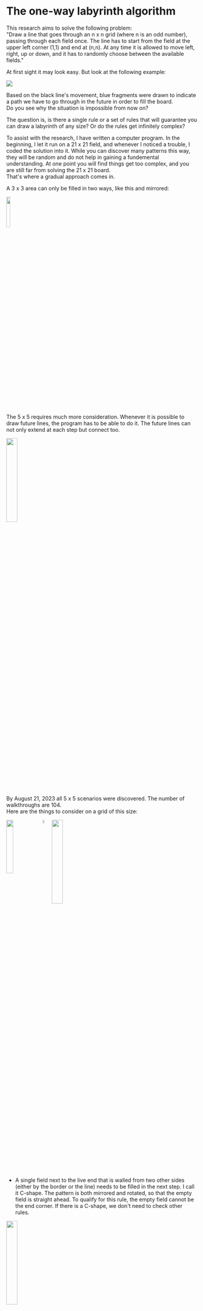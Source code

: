 # The one-way labyrinth algorithm

This research aims to solve the following problem:<br />
"Draw a line that goes through an n x n grid (where n is an odd number), passing through each field once. The line has to start from the field at the upper left corner (1,1) and end at (n,n). At any time it is allowed to move left, right, up or down, and it has to randomly choose between the available fields."

At first sight it may look easy. But look at the following example:

<img src="References/0701_1.svg"/>

<!-- page 1 -->

Based on the black line's movement, blue fragments were drawn to indicate a path we have to go through in the future in order to fill the board.<br />
Do you see why the situation is impossible from now on?

The question is, is there a single rule or a set of rules that will guarantee you can draw a labyrinth of any size? Or do the rules get infinitely complex?

To assist with the research, I have written a computer program. In the beginning, I let it run on a 21 x 21 field, and whenever I noticed a trouble, I coded the solution into it. While you can discover many patterns this way, they will be random and do not help in gaining a fundemental understanding. At one point you will find things get too complex, and you are still far from solving the 21 x 21 board.<br />
That's where a gradual approach comes in.

A 3 x 3 area can only be filled in two ways, like this and mirrored:

<img src="References/3x3.svg" width="14.3%"/>

The 5 x 5 requires much more consideration. Whenever it is possible to draw future lines, the program has to be able to do it. The future lines can not only extend at each step but connect too.
<!-- specify extension and connection rules -->
<img src="References/0806.svg" width="23.8%"/>

By August 21, 2023 all 5 x 5 scenarios were discovered. The number of walkthroughs are 104.<br />
Here are the things to consider on a grid of this size:

<!-- page 2 -->

<img src="References/rules/5/C-Shape.svg" width="19.05%" align="top" /><img src="References/spacer.svg" width="4.76%"/><img src="References/C-Shape example.svg" width="23.8%" align="top" />

- A single field next to the live end that is walled from two other sides (either by the border or the line) needs to be filled in the next step. I call it C-shape. The pattern is both mirrored and rotated, so that the empty field is straight ahead. To qualify for this rule, the empty field cannot be the end corner. If there is a C-shape, we don't need to check other rules.

<img src="References/near border.svg" width="23.8%"/>

- Movement near the edge: In the example, we cannot step left (3,5), since the (2,5) field is empty. 

<img src="References/0821_1.svg" width="23.8%"/>

- A 2 x 3 empty area next to the live end that is walled by three sides (2-3-2 long) will have a future line going through along the walls. At the wall next to the main line, its direction is the opposite of the main line, meaning it will go from (3,2) upwards whereas the main line just took a step downwards. How the middle field will be filled is not yet known. Either the near end (the one the main line will go through first) or the far end can fill it.

<!-- page 3 -->

<img src="References/0821_2.svg" width="23.8%"/>

- A 2 x 2 empty area next to the live end that is walled by three sides (2-2-2 long) will have a future line going through along the walls. In this example, the far end is already extended by one step as it had only one option to move.

<img src="References/1019_9.svg" width="23.8%"/><img src="References/spacer.svg" width="4.76%"/><img src="References/1019_10.svg" width="23.8%"/>

- Future line extension when we step on a future line: The far can be extended if it was 2 distance away from the near end. It can now fill the C-shape.

<img src="References/1021_4.svg" width="23.8%"/><img src="References/spacer.svg" width="4.76%"/><img src="References/1021_5.svg" width="23.8%"/><img src="References/spacer.svg" width="4.76%"/><img src="References/1021_6.svg" width="23.8%"/>

The same goes with 1 x- and y-distance. A C-Shape is not always created in this case.

<!-- page 4 -->

<img src="References/1019_11.svg" width="23.8%"/><img src="References/spacer.svg" width="4.76%"/><img src="References/1019_12.svg" width="23.8%"/>

If the far end was near the end corner, it has to choose the other empty field.

<img src="References/0821_3.svg" width="23.8%"/>

- Future line extension when stepping away: If there was a near end where the main line was in the previous step, it now may have only one choice to move, so it can be extended.

<img src="References/future connection.svg" width="23.8%"/><img src="References/spacer.svg" width="4.76%"/><img src="References/0821_4.svg" width="23.8%"/>

- Future line connection: In this case, the line being stepped on extends until the far end has two options. (When the end corner is one of them, it has to be removed.) Then, the line on the left extends and now has no other option than to connect to the line on the right.<br />

<!-- page 5 -->

<img src="References/0930.svg" width="23.8%"/><img src="References/spacer.svg" width="4.76%"/><img src="References/0930_0_1.svg" width="23.8%"/>

- When we are two distance away from the edge, we need to check if stepping towards it is possible.
It is because if we do so, an enclosed area is created, with one way to go out of it. If that area has an impair amount of cells, it cannot be filled, so we cannot take that step.<br />
The explanation is simple: Imagine if the table was a chess board. In order to step from white to black, you would need to take an impair amount of steps - the color changes at every step. Here, the entry of the area would be (4,3) and the exit (5,3). An impair amount of steps means pair amount of cells.<br />
In the example, you can also say that we cannot step right, because there is a future line start 2 to straight and an end 2 to straight and 2 to right. On 7 x 7, there will be examples where this is the rule we have to apply, because area counting is not getting triggered: 

<img src="References/1001.svg" width="33.3%"/>

<!-- page 6 -->

But let's start with the simpler rules:

- Future line extension: When a near end is at 2 distance left or right from the live end, it will fill the field between them if the live end steps elsewhere. That's what happened in the 5 x 5 example above before the line failed.

<img src="References/0911.svg" width="33.3%"/><img src="References/spacer.svg" width="4.76%"/><img src="References/0911_0_1.svg" width="33.3%"/>

In other situations, there is a 1-thin future line next to the live end that can be extended if its far end is at the corner. Though disabling this rule does not affect the total amount of walkthroughs on a 7 x 7 grid, I chose to include it in the project on the basis that if a future line can be extended, we should do it. It can make a considerable difference. The left picture is without the rule, the right is with it.

<img src="References/0901.svg" width="33.3%"/>

- Just like moving near the edge, we need to disable some fields if we are approaching an older section of the main line. In order to determine on which side the enclosed area is created, we need to examine the direction of the line at the connection point.

<!-- page 7 -->

<img src="References/checknearfield/close straight left right.svg" width="9.5%"/><img src="References/spacer.svg" width="4.76%"/><img src="References/checknearfield/close straight left left.svg" width="14.3%"/><img src="References/spacer.svg" width="4.76%"/><img src="References/checknearfield/close straight right right.svg" width="14.3%"/><img src="References/spacer.svg" width="4.76%"/><img src="References/checknearfield/close straight right left.svg" width="9.5%"/>

The gray square means empty field. When the field 2 to straight is taken, its left or right side will be taken too.

<img src="References/checknearfield/close mid across right.svg" width="14.3%"/><img src="References/spacer.svg" width="4.76%"/><img src="References/checknearfield/close mid across left.svg" width="19%"/>

These will only be checked if one of the above 4 situations were not present. (They have to be mirrored, too.)

<img src="References/checknearfield/close across right.svg" width="19%"/><img src="References/spacer.svg" width="4.76%"/><img src="References/checknearfield/close across left.svg" width="23.8%"/>

Likewise, these will be not be checked if the previous rules were true.

And when none of the 1-distance situations are valid, we check for 2-distance.

<img src="References/0929_1.svg" width="33.3%"/>

Impair areas can now happen inside the grid, not just on the edge, and the following rules have to be applied:

<!-- page 8 -->

<img src="References/checknearfield/far straight left.svg" width="19%"/><img src="References/spacer.svg" width="4.76%"/><img src="References/checknearfield/far straight right.svg" width="19%"/>

The procedure is similar to the the straight 2-distance rule. The only difference is that we count the area starting and ending at the marked fields. In the first, the direction of the circle is left, in the second right.<br />
Besides mirroring them, we also have to rotate them both counter-clockwise and clockwise.<br />
But we do not need 12 of such rules. Taking the first, the live end cannot come from the left, because the area parity was already checked in the previous step, and now we just added 2 fields to it. It can come from the right, and then there is naturally only one field we might have to disable.<br />
Here are the representations of the two scenarios for the left side:

<img align="top" src="References/checknearfield/far side down.svg" width="19%"/><img src="References/spacer.svg" width="4.76%"/><img align="top" src="References/checknearfield/far side up.svg" width="19%"/>

Similarly to the straight rules, these will only apply if there is no wall 2 distance to the left or right. Let's construct these preconditions.

<img align="top" src="References/checknearfield/close side straight.svg" width="14.3%"/><img src="References/spacer.svg" width="4.76%"/><img align="top" src="References/checknearfield/close side mid across up.svg" width="14.3%"/><img src="References/spacer.svg" width="4.76%"/><img align="top" src="References/checknearfield/close side mid across down.svg" width="14.3%"/>

We are not finished. Did you notice the example above is not covered by these rules? We have to move the taken fields 1 and 2 steps to the side, both in straight and side direction.

<!-- page 9 -->

<img align="top" src="References/checknearfield/far mid across left.svg" width="19%"/><img src="References/spacer.svg" width="4.76%"/><img align="top" src="References/checknearfield/far mid across right.svg" width="23.8%"/>
<img src="References/spacer.svg" height="17"/>
<img align="top" src="References/checknearfield/far across left.svg" width="23.8%"/><img src="References/spacer.svg" width="4.76%"/><img align="top" src="References/checknearfield/far across right_0.svg" width="19%"/>
<img src="References/spacer.svg" height="17"/>
<img align="top" src="References/checknearfield/far side mid across up.svg" width="19%"/><img src="References/spacer.svg" width="4.76%"/><img align="top" src="References/checknearfield/far side mid across down.svg" width="19%"/>
<img src="References/spacer.svg" height="17"/>
<img align="top" src="References/checknearfield/far side across up.svg" width="19%"/>

When any of the straight 2-distance rules are present, we don't need to check the side rules or the area created with the border. This is not entirely proven, but take these 9 x 9 examples:

<img src="References/1019_8.svg" width="42.9%"/><img src="References/spacer.svg" width="4.76%"/><img align="top" src="References/1021_2.svg" width="42.9%"/>

<!-- page 10 -->

And these are the rest of the rules:

<img align="top" src="References/rules/7/Future L.svg" width="19.05%"/><img src="References/spacer.svg" width="4.76%"/><img align="top" src="References/Future L 65.svg" width="33.3%"/>

- This is what I started the 7 x 7 introduction with. I will call it Future L.

<img align="top" src="References/rules/7/Future 2 x 2 Start End.svg" width="28.57%"/><img src="References/spacer.svg" width="4.76%"/><img align="top" src="References/Future 2 x 2 Start End 450.svg" width="33.3%"/><br />
<img src="References/spacer.svg" height="23"/><br />
<img align="top" src="References/rules/7/Future 2 x 3 Start End.svg" width="14.3%"/><img src="References/spacer.svg" width="19.05%"/><img align="top" src="References/Future 2 x 3 Start End 465.svg" width="33.3%"/><br />
<img src="References/spacer.svg" height="23"/><br /><!-- page 11 -->
<img align="top" src="References/rules/7/Future 3 x 3 Start End.svg" width="23.81%"/><img src="References/spacer.svg" width="4.76%"/><img align="top" src="References/Future 3 x 3 Start End 1861.svg" width="33.3%"/>

- And these are the remaining size-specific rules. Future 2 x 2 Start End, Future 2 x 3 Start End and Future 3 x 3 Start End.

The program, in fast mode, can run through approximately 100 cases per second, depending on your computer speed. This enables us to discover all 7 x 7 walkthroughs, which is 111 712.<br />
It is equal to what is described in the Online Encyclopedia of Integer Series (Number of simple Hamiltonian paths connecting opposite corners of a 2n+1 x 2n+1 grid).

As the sizes grow, it will be impossible to run through all cases with one computer in a reasonable time. In order to discover the patterns, we need to run the program randomly.

Is it possible to develop an algorythm that works for all sizes? The edge-related and area-counting rules are universal, but the size-specific rules get more and more complex. Can you define them with one statement?

I have made statistics about how many random walkthroughs you can complete on different grids using the 7 x 7-specific and the universal rules before running into an error. Based on 1000 attempts, here are the results:<br />
9: 19.5<br />
11: 5.7<br />
13: 2.6<br />
15: 1.2<br />
17: 0.7<br />
19: 0.4<br />
21: 0.2

<!-- page 12 -->

To discover 9-specific patterns, I run the program keeping it left as long as the time to get to the first error is too big. After that, I will run it randomly. The first 13 826 walkthroughs are completed before we encounter a situation. It is similar to the last one we discovered on 7 x 7:

<img align="top" src="References/1007.svg" width="42.86%"/>

Let's simplify the pattern. Which will be impossible to fill?

<img align="top" src="References/1008.svg" width="42.86%"/><img src="References/spacer.svg" width="4.76%"/><img align="top" src="References/1008_1.svg" width="42.86%"/>

It is the picture on the left. Since the yellow-bordered area is impair, adding the (4,2) (4,3) (4,4) fields will be pair. We enter the area at (4,4), so we will exit at (4,3). Now we enter the 3 x 3 area in the top left corner at its side, (3,3) and will exit at (2,4). The results is two C-shapes on each side:

<!-- page 13 -->

<img align="top" src="References/1008_2.svg" width="42.86%"/>

We can define a rule by marking the following fields and counting the area from the fields in front of the main line to the right:

<img align="top" src="References/rules/9_old/Future 3 x 3 Start End 9.svg" width="28.57%"/>

Start_1 field is (4,3) and Start_2 field is (4,4) in the actual example. End field is (4,2). Direction of the circle: right (counter-clockwise). If the area is pair, we cannot step straight.

When generating code from the drawing, we have to check on which side the enclosed area was created. Here, we want it to be on the right side, so there are two cases to look at:
- The taken or border field beyond the end field is a taken field. In this case, if the field to its left is taken, its index must be lower. If the field to the right is taken, its index must be higher.
- It is the border. Add together the x- and y-coordinates to get a value. A higher value is closer to the end corner. Here, we compare the border field straight ahead and on its left, and we want the first-mentioned to be the smaller.

<!-- page 14 -->

I have applied this rule rotated clockwise (besides mirroring it, of course), so that the live end can both come from the bottom and the right. But it can also come from the left in this example:

<img align="top" src="References/1010_2.svg" width="42.86%"/>

This will probably be another rule, because in this case it is not necessary to have an empty 3 x 3 field on the left.

Now let's run the program further up to number 13 992:<!-- (from stepping back + 142 (with first rule disabled) / 158 = 13 984) why? -->

<img align="top" src="References/1010_4_error.svg" width="42.86%"/><img src="References/spacer.svg" width="4.76%"/><img align="top" src="References/1010_4.svg" width="42.86%"/>

It is also just like the 7 x 7 rule, just with the extension of the area on the opposite side of the future line ends. But we can't simply remove the two taken fields on that side, because the line might continue in that direction, as it is the case here:

<!-- page 15 -->

<img align="top" src="References/1013.svg" width="33.3%"/>

It would be a mistake to disable the right field.

So we need to check if an enclosed has been created on that side, but counting the area is unnecessary. Nevertheless, we can represent the rule this way, setting the circle direction to right:

<img align="top" src="References/rules/9_old/Future 2 x 2 Start End 9.svg" width="23.8%"/>

The code generator will examine if the count area start and end fields are 1 or 2 distance apart. In the first case, it will only determine in which direction the taken field straight ahead is going to, and if it is right, the forbidden field will take effect.<br />
You may ask, why that field is "taken", not "taken or border". From what I found through some examples, if that field is border, the enclosed area on the right is impair, so the line cannot step in the other direction anyway. But it needs further examination.

<!-- page 16 -->

The next error, at 14 004 has something to with how I defined the universal rules of approaching an older section of the line, it needs to be reworked in light of the C-shape the main line can create with the border.

<img align="top" src="References/1013_1.svg" width="42.86%"/>

We need to take a few steps back, and then we can create the rule. It is similar to the universal 2-distance rule on the side, it just checks the field 2 behind and 1 to the side too. Even though the area counted is pair, now stepping to the right is disabled.

<img align="top" src="References/rules/9_old/Future 2 x 3 Start End 9.svg" width="19%"/><img src="References/spacer.svg" width="4.76%"/><img align="top" src="References/1013_2.svg" width="42.86%"/>

<!-- page 17 -->

At 55 298, we get this:

<img align="top" src="References/1022.svg" width="42.86%"/>

Let's analyze it! A double C-shape is created, because the line occupied the A field, and out of the B, C and D fields it exited the right-side area at C. It means, the area enclosed by the marked fields is pair. In this case, we shouldn't step right and the rule will therefore look like:

<img align="top" src="References/Double C-Shape orig.svg" width="19%"/><img src="References/spacer.svg" width="4.76%"/><img align="top" src="References/1022_1.svg" width="42.86%"/>

But what if from the A position, we step upwards in another situation?<br />
Compare these two on 11 x 11:

<!-- page 18 -->

<img align="top" src="References/1022_2.svg" width="52.4%"/><br />
<img src="References/spacer.svg" height="23"/><br />
<img align="top" src="References/1022_3.svg" width="52.4%"/>

If the area we started with is pair, then the other will be impair. We can only enter the area at the light-gray field and will exit at A. From there we must go through B, C and D, and then a double C-shape is again created.

<!-- page 19 -->

One certain situation reveals the incorrectness of the 7-rules when it comes to a 9-grid. In the following example, when I apply a rule rotated, it will disable a field that would otherwise be viable.

<img align="top" src="References/Future 2 x 2 Start End rotated.svg" width="19%"/><img src="References/spacer.svg" width="4.76%"/><img align="top" src="References/1027.svg" width="42.86%"/>

Rotating was not necessary to start with on 7 x 7, because no such situation occurred.

We can see that defining a rule with future line starts and ends does not tell us on which side the future line was created. That is the side that contains the enclosed area. We need to therefore replace such rules with area counting, which we actually already did, with the exception of Future L. Here the future line couldn't have been created on the other side, because that's the side the live end is at right now. And area counting is not always possible, like in this situation:

<!-- page 20 -->

<img align="top" src="References/1031.svg" width="61.9%"/>

<!-- page 21 -->

As we run the program further, we will discover this at 227 200:

<img align="top" src="References/227200.svg" width="42.86%"/>

Intuitively, we can draw up the square, and let's mark the exit as well. There can be loops on the upper, lower and right side, they have no importance when tracing it back to the live end. There is only one way to go through.

<img align="top" src="References/Square 4 x 2 orig.svg" width="23.8%"/><img src="References/spacer.svg" width="4.76%"/><img align="top" src="References/227200_1.svg" width="42.86%"/>

<!-- page 22 -->

233 810 will look like:

<img align="top" src="References/233810.svg" width="42.86%"/>

Once we step to A, it is unavoidable to get to B before entering the outlined area. It is because we can only reach B from the left or the bottom.<br />
The area is impair, therefore we cannot complete it starting in C and ending in D.<br />
As with many of the previous rules, the C-shape created with the border is to blame and therefore we need to represent it.

<img align="top" src="References/rules/9_old/Count Area Across Border C.svg" width="19%"/><img src="References/spacer.svg" width="4.76%"/><img align="top" src="References/233810_1.svg" width="42.86%"/>

<!-- page 23 -->

234 256 has at first sight something to do with future lines.

<img align="top" src="References/234256.svg" width="42.86%"/>

But it is more than that. Notice that enclosed areas has been created on both sides simultaneously. Because of the universal rules for approaching an older section of the line, now we have no option to move. The areas can be filled individually, but we cannot step to left and right at the same time.<br />
We have to create 2-distance rules, which take both sides into account.

<img align="top" src="References/checknearfield/2 far mid across across.svg" width="28.6%"/><img src="References/spacer.svg" width="4.76%"/><img align="top" src="References/checknearfield/2 far side mid across across down.svg" width="19%"/><img src="References/spacer.svg" width="4.76%"/><img align="top" src="References/checknearfield/2 far side mid across across up.svg" width="19%"/>

These are just a few of the possible combinations.<br />
Any of the far straight rules (straight, mid across and across as I call them, depending on the horizontal distance of the obstacle) on the left side can be combined with any of those on the right side when the enclosed area is going to the same direction - left for left side and right for right side.<br />
And the same is true when the pattern is rotated to the left or right side.<br />
As far as porgramming concerned, it just needed a rework of the universal rules, we didn't need to make completely new ones.

<!-- page 24 -->

At 349 215, we find this:

<img align="top" src="References/349215.svg" width="42.86%"/>

Though a double C-shape has been created in backwards direction, it indicates that the area on the right cannot be filled either.
We have made a similar rule previously. Now we need to simplify it.

<img align="top" src="References/Double C-Shape orig.svg" width="19%"/><img src="References/spacer.svg" width="4.76%"/><img align="top" src="References/rules/9_old/Double C-Shape.svg" width="14.3%"/>

The area now has to be impair for the right direction to be forbidden. Essentially, we just added the three extra fields to the pair area.

<!-- page 25 -->

478 361 is similar to what we have seen before, only now there is a 2-wide path to exit the area:

<img align="top" src="References/478361.svg" width="42.86%"/>

We have to mark where the area has been created in another way.

<img align="top" src="References/Square 4 x 2 orig.svg" width="23.8%"/><img src="References/spacer.svg" width="4.76%"/><img align="top" src="References/rules/9_old/Square 4 x 2.svg" width="19%"/>

The taken field in the upper right corner is now checked for direction, but it is not enough. It can go upwards, and the exit of the area can still be on the bottom edge, just look at the example and imagine the live end was at A with the pattern already drawn. (On 11 x 11, it is possible to draw it.)<br />
In order to establish an enclosed area, we must not encounter the bottom-right corner of the grid when walking along the edge of it.

<!-- page 26 -->

626 071 is:

<img align="top" src="References/626071.svg" width="42.86%"/><img src="References/spacer.svg" width="4.76%"/><img align="top" src="References/626071_1.svg" width="42.86%"/>

With the marked area being pair, if we enter the area by stepping left, we will exit at A. But we can only get there from B; if we entered from the top, nothing would fill B, and we cannot enter and exit it after we left the area - subtracting 1 from the area would make it impair, so then we couldn't have exited at A.<br />
The taken field C creates a C-shape, which we need to step into from B.<br />
The universal far across rule have to be extended. By default, we disable the option to step straight or right if the counted area is impair. When it is pair, we need to disable the left field.

<img align="bottom" src="References/checknearfield/far across left.svg" width="23.8%"/><img src="References/spacer.svg" width="4.76%"/><img align="bottom" src="References/checknearfield/far across left end C.svg" width="23.8%"/><br />
<img src="References/spacer.svg" height="23"/><br />
<img align="bottom" src="References/checknearfield/far side across up.svg" width="19%"/><img src="References/spacer.svg" width="4.76%"/><img align="bottom" src="References/checknearfield/far side across up end C.svg" width="23.8%"/>

<!-- page 27 -->

The same concept we encounter at 635 301, only the C-shape is created when we enter an area, on the other side of it.

<img align="top" src="References/635301.svg" width="42.86%"/><img src="References/spacer.svg" width="4.76%"/><img align="top" src="References/635301_1.svg" width="42.86%"/>

We have seen this in the third 9 x 9 rule. There the taken field next to the exit was in middle across position, and now it is across. And we also need to think about an obstacle straight ahead. Here are the original universal rules and their modifications.<br />
Straight, circle direction left:

<img src="References/checknearfield/far straight left.svg" width="19%"/><img src="References/spacer.svg" width="4.76%"/><img src="References/checknearfield/far straight left start C.svg" width="23.8%"/><br />
<img src="References/spacer.svg" height="23"/><br />
<img src="References/checknearfield/far mid across left.svg" width="19%"/><img src="References/spacer.svg" width="4.76%"/><img src="References/checknearfield/far mid across left start C.svg" width="23.8%"/><br />
<img src="References/spacer.svg" height="23"/><br />
<img src="References/checknearfield/far across left.svg" width="23.8%"/><img src="References/spacer.svg" width="4.76%"/><img src="References/checknearfield/far across left start C.svg" width="28.6%"/>

<!-- page 28 -->

Circle direction right:

<img src="References/checknearfield/far straight right.svg" width="19%"/><img src="References/spacer.svg" width="4.76%"/><img src="References/checknearfield/far straight right start C.svg" width="23.8%"/><br />
<img src="References/spacer.svg" height="23"/><br />
<img src="References/checknearfield/far mid across right.svg" width="23.8%"/><img src="References/spacer.svg" width="4.76%"/><img src="References/checknearfield/far mid across right start C.svg" width="23.8%"/><br />
<img src="References/spacer.svg" height="23"/><br />
<img src="References/checknearfield/far across right.svg" width="28.57%"/><img src="References/spacer.svg" width="4.76%"/><img src="References/checknearfield/far across right start C.svg" width="28.57%"/>

Side, with taken fields above and below:

<img src="References/checknearfield/far side up.svg" align="top" width="19%"/><img src="References/spacer.svg" width="4.76%"/><img src="References/checknearfield/far side up start C.svg" align="top" width="19%"/><br />
<img src="References/spacer.svg" height="23"/><br />
<img src="References/checknearfield/far side down.svg" align="top" width="19%"/><img src="References/spacer.svg" width="4.76%"/><img src="References/checknearfield/far side down start C.svg" align="top" width="19%"/><br />
<img src="References/spacer.svg" height="23"/><br />

<!-- page 29 -->

<img src="References/checknearfield/far side mid across up.svg" align="top" width="19%"/><img src="References/spacer.svg" width="4.76%"/><img src="References/checknearfield/far side mid across up start C.svg" align="top" width="19%"/><br />
<img src="References/spacer.svg" height="23"/><br />
<img src="References/checknearfield/far side mid across down.svg" align="top" width="19%"/><img src="References/spacer.svg" width="4.76%"/><img src="References/checknearfield/far side mid across down start C.svg" align="top" width="19%"/><br />
<img src="References/spacer.svg" height="23"/><br />
<img src="References/checknearfield/far side across up.svg" align="top" width="19%"/><img src="References/spacer.svg" width="4.76%"/><img src="References/checknearfield/far side across up start C.svg" align="top" width="19%"/><br />
<img src="References/spacer.svg" height="23"/><br />
<img src="References/checknearfield/far side across down.svg" align="bottom" width="19%"/><img src="References/spacer.svg" width="4.76%"/><img src="References/checknearfield/far side across down start C.svg" align="bottom" width="19%"/><br />

I have made some changes by adding some empty fields in side positions, so they are the same as the straight rules, just rotated.<br />
Also, I have added the side across down rule and changed the straight across rule accordingly. Not only fields next to each other can define an area, they can be across too. In that case, if the area originally was marked impair, now it has to be pair.<br />
Notice that in side rules, when the taken field that would create the C-shape is below the obstacle creating the area, it can be a border field too. We have seen an example of that previously.

<!-- page 30 -->

Now what if both the start and end C-conditions are true? We can construct this on 13 x 13:

<img align="top" src="References/1119.svg" width="61.9%"/>

Several walkthrough attempts will leave you thinking why you cannot fill the area once obstacle responsible for the start C-shape is created (A). The area enclosed by A, B and C is pair. So when you enter it at A or B (obviously C is not a possibility), in order to exit at C, you need to leave out an impair amount of fields from the area. In case of entering at B, you cannot leave out A, but when you enter at A, you can leave out B, and no more than that. Now the area will be impair.<br />
The minimal area would be stepping left from A, left again, up and up to get to C. You have covered 5 fields.<br />
In order to make a walkthroughable area, you would need to extend it by pairs of fields next to each other, like D and E. One will be filled at a pair amount of steps, the other at an impair amount.<br />

<!-- page 31 -->

Let's mark the original example as a checkerboard.

<img align="top" src="References/1119_2.svg" width="61.9%"/>

We enter at a black field and exit at black too, so the number of black fields should be one more than the number of white fields.
Here there are 14 black fields and 15 white. That's why the area cannot be filled. The up and right directions need to be disabled, so we can only step left.

This is the rule representation. The reddish arealine now means the arealine is impair, and we know that the entry and exit points are the arealine start and end fields.

<img align="top" src="References/rules/13/Across 3 impair determined.svg" width="28.6%"/>


<!-- page 32 -->

And now the walkthrough is possible.

<img align="top" src="References/1119_3.svg" width="61.9%"/>

Continuing the 9 x 9 program, we get this at 641 019:

<img align="top" src="References/641019.svg" width="42.86%"/><img src="References/spacer.svg" width="4.76%"/><img align="top" src="References/641019_1.svg" width="42.86%"/>

If you enter the pair area straight ahead, you will exit at A, and you need to turn towards B because of the C-shape. Now you cannot go in and out of the area enclosed by C, and the situation would be the same if that obstacle was in D. 

<!-- page 33 -->

To mark the two areas, each one has to be given a directional obstacle next to the count area end field. In this case, it represents a taken field, but we don't go wrong if we include the border as well.

<img align="top" src="References/rules/9/Double Area C-Shape.svg" width="23.8%"/>

And with this marking system, we can correct the rules prevously made. All rules featuring future line start and end fields have to be rewritten to start with.<br />
So we get the 2-distance across rules, the straight 3-distance rule to prevent a double C-shape, and the square constellation with 3 areas. All of them are rotated clockwise or counter-clockwise.

<img align="top" src="References/rules/9/Count Area 2 Across.svg" width="23.8%"/><img src="References/spacer.svg" width="4.76%"/><img align="top" src="References/rules/9/Count Area 2 Across C.svg" width="28.57%"/><img src="References/spacer.svg" width="4.76%"/><img align="top" src="References/rules/9/Double C-Shape.svg" width="14.3%"/><img src="References/spacer.svg" width="4.76%"/><img align="top" src="References/rules/9_old/Square 4 x 2_2.svg" width="19%"/>

Let's return to the last example and make a modification:

<img align="top" src="References/641019_2.svg" width="42.86%"/>

<!-- page 34 -->

The field previously marked with B is now empty. But we still need to step in that direction, due to the area enclosed by A, which obstacle could as well be in B.<br />
The rule will be now symmetrical. It is similar to the square obstacle pattern.

<img align="top" src="References/rules/9/Triple Area.svg" width="23.8%"/>

The same concept we encounter at 725 325. We have seen this prevously, just with C-shape, not an area.

<img align="top" src="References/725325_1.svg" width="42.86%"/>

The rule will now look like this:

<img align="top" src="References/rules/9/Straight Across End Area.svg" width="19%"/>

<!-- page 35 -->

740 039 is a slight modification.

<img align="top" src="References/740039.svg" width="42.86%"/><img src="References/spacer.svg" width="4.76%"/><img align="top" src="References/740039_1.svg" width="42.86%"/>

The only difference is, that the obstacle is 3-distance away. With the area being impair, if we enter at A, we must exit at C.<br />
What if we omit D from the area? Then the area will be pair, so we must exit at B, and the only way to get there is from C. And if D is included, we can only step to C from there. Either way, we step away from the area beyond D, so the rule will be:

<img align="top" src="References/rules/9/Straight Across 3 End Area.svg" width="19%"/>

<!-- page 36 -->

811 808:

<img align="top" src="References/811808.svg" width="42.86%"/><img src="References/spacer.svg" width="4.76%"/><img align="top" src="References/811808_1.svg" width="42.86%"/>

Recognize it is a variation of the square obstacle pattern where instead of an area, there is a C-shape at the rule's upper edge. 

<img align="top" src="References/rules/9/Square 4 x 2 C-Shape.svg" width="23.8%"/>

1 261 580:

<img align="top" src="References/1261580.svg" width="42.86%"/><img src="References/spacer.svg" width="4.76%"/><img align="top" src="References/1261580_1.svg" width="42.86%"/>

<!-- page 37 -->

Again, same pattern with area. The upper obstacle is now moved, but it will satisfy the previous examples too. The rule replaces the old one.

<img align="top" src="References/rules/9/Square 4 x 2 Area.svg" width="23.8%"/>

2 022 337 is getting stuck because of the stair-shaped walls that force the future line along them. Therefore, an area is created with only one field to go in and out of it. What is the solution?

<img align="top" src="References/2022337.svg" width="42.86%"/><img src="References/spacer.svg" width="4.76%"/><img align="top" src="References/2022337_1.svg" width="42.86%"/>

Though not as universal as we want it to be, this will solve this specific situation:

<img align="top" src="References/rules/9/Double Area Stair.svg" width="28.57%"/>

<!-- page 38 -->

And soon, at 2 022 773 we encounter a similar one:

<img align="top" src="References/2022773.svg" width="42.86%"/><img src="References/spacer.svg" width="4.76%"/><img align="top" src="References/2022773_1.svg" width="42.86%"/><br />
<img src="References/spacer.svg" height="23"/><br />
<img align="top" src="References/rules/9/Double Area Stair 2.svg" width="23.8%"/>

<!-- page 39 -->

On 17 x 17, we can construct a situation where the obstacle across the stair is 2 behind and 2 to right. As the table size increases, the stair-obstacle narrowing can move infinite distance away from the live end. That's why it is important to group these rules as one.

<img align="top" src="References/1218_1.svg" width="80.95%"/>

<!-- page 40 -->

We have all the tools to handle 2 034 575.

<img align="top" src="References/2034575.svg" width="42.86%"/><img src="References/spacer.svg" width="4.76%"/><img align="top" src="References/2034575_1.svg" width="42.86%"/>

It is an impair area where the number of the starting field's color is less than the other color.

<img align="top" src="References/rules/9/Mid Across 3 Impair Determined.svg" width="19%"/>

<!-- page 41 -->

Next stop is at 3 224 847.

<img align="top" src="References/3224847.svg" width="42.86%"/><img src="References/spacer.svg" width="4.76%"/><img align="top" src="References/3224847_1.svg" width="42.86%"/>

A pair area is created with the obstacle 3 distance away, so if we step into it, we will exit at the middle, but because of an area, we cannot step there.

<img align="top" src="References/rules/9/Straight Mid Across 3 End Area.svg" width="19%"/>

<!-- page 42 -->

From our experience, the area can be substituted with C-shape.

<img align="top" src="References/1219.svg" width="52.4%"/><img src="References/spacer.svg" width="4.76%"/><img align="top" src="References/rules/9/Straight Mid Across 3 End C.svg" width="9.5%"/>

3 225 432 is a variation of the impair area imbalance rules we have seen before.

<img align="top" src="References/3225432.svg" width="42.86%"/><img src="References/spacer.svg" width="4.76%"/><img align="top" src="References/3225432_1.svg" width="42.86%"/><br />
<img src="References/spacer.svg" height="23"/><br />
<img align="top" src="References/rules/9/Mid Mid Across 3 Determined.svg" width="23.8%"/>

<!-- page 43 -->

8 076 012 builds upon the existing rule where C-shapes are created on both sides if we enter an impair area.

<img align="top" src="References/8076012.svg" width="42.86%"/><img src="References/spacer.svg" width="4.76%"/><img align="top" src="References/8076012_1.svg" width="42.86%"/>

Here, a C-shape at the start would force the line to enter the area.

<img align="top" src="References/rules/9/Double C-Shape Start C.svg" width="14.28%"/>

<!-- page 44 -->

Soon we get a similar situation, only here it is the imbalance of pair and impair fields that is to blame.

<img align="top" src="References/8076044.svg" width="42.86%"/><img src="References/spacer.svg" width="4.76%"/><img align="top" src="References/8076044_1.svg" width="42.86%"/>

If we step to A, we cannot step left and therefure must continue to B (or right). From B, the only possibility is C, but the 5 x 3 area is not just impair, there is less of the C-parity field than the other.<br />
In the rule, I introduced a new field that indicates the entry point; this has always been the start field until now.

<img align="top" src="References/rules/9/Double C-Shape Determined.svg" width="14.28%"/>

<!-- page 45 -->

19 718 148 is a slight modification of 2 022 773 where there is an area instead of a C-shape straight ahead.

<img align="top" src="References/19718148.svg" width="42.86%"/><img src="References/spacer.svg" width="4.76%"/><img align="top" src="References/19718148_1.svg" width="42.86%"/><br />
<img src="References/spacer.svg" height="23"/><br />
<img align="top" src="References/rules/9/Double Area Stair 2.svg" width="23.8%"/><img src="References/spacer.svg" width="4.76%"/><img align="top" src="References/rules/9/Double Area Stair Area.svg" width="23.8%"/>


<!-- page 46 -->

---

The project contains the source code for use with Visual Studio. To start the program, run OneWayLabyrinth.exe in the folder "bin/Debug/net6.0-windows".

Screenshots:

<img align="top" src="References/screenshot_main.png" width="100%"/><br />
<img src="References/spacer.svg" height="54"/><br />
<img align="top" src="References/screenshot_rules.png" width="100%"/>

---

Hotkeys:

Enter: Reload or Close error message<br />
Ctrl + S: Save path<br />
Right arrow: Step forward<br />
Left arrow: Step back<br />
Ctrl/Shift + arrows: step in direction if possible. If CapsLock is on, pressing the Ctrl or Shift keys is not necessary.<br />
Space: Run automatically / Stop automatic running
